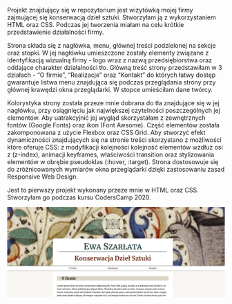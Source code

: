 Projekt znajdujący się w repozytorium jest wizytówką mojej firmy zajmującej się konserwacją dzieł sztuki. Stworzyłam ją z wykorzystaniem HTML oraz CSS. Podczas jej tworzenia miałam na celu krótkie przedstawienie działalności firmy.

Strona składa się z nagłówka, menu, głównej treści podzielonej na sekcje oraz stopki. W jej nagłówku umieszczone zostały elementy związane z identyfikacją wizualną firmy - logo wraz z nazwą przedsiębiorstwa oraz oddające charakter działalności tło. Główną treść strony przedstawiłam w 3 działach - “O firmie”, “Realizacje” oraz “Kontakt” do których łatwy dostęp gwarantuje listwa menu znajdująca się podczas przeglądania strony przy głównej krawędzi okna przeglądarki. W stopce umieściłam dane twórcy. 

Kolorystyka strony została przeze mnie dobrana do tła znajdujące się w jej nagłówku, przy osiągnięciu jak największej czytelności poszczególnych jej elementów. Aby uatrakcyjnić jej wygląd skorzystałam z zewnętrznych fontów (Google Fonts) oraz ikon (Font Awsome). Część elementów została zakomponowana z użycie Flexbox oraz CSS Grid. Aby stworzyć efekt dynamiczności znajdujących się na stronie treści skorzystano z możliwości które oferuje CSS: z modyfikacji kolejności kolejność elementów wzdłuż osi z (z-index), animacji keyframes, właściwości transition oraz stylizowania elementów w obrębie pseudoklas (:hover, :target). Strona dostosowuje się do zróżnicowanych wymiarów okna przeglądarki dzięki zastosowaniu zasad Responsive Web Design.  

Jest to pierwszy projekt wykonany przeze mnie w HTML oraz CSS. Stworzyłam go podczas kursu CodersCamp 2020. 

![flexbox](./CHECKLIST/flexbox.jpg)

